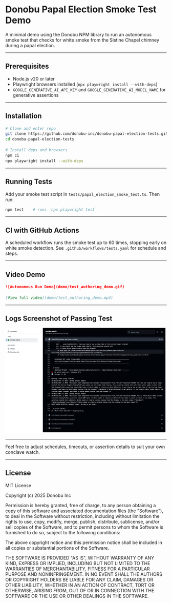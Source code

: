 # Donobu Papal Election Smoke Test Demo

A minimal demo using the Donobu NPM library to run an autonomous smoke test that checks for white smoke from the Sistine Chapel chimney during a papal election.

---

## Prerequisites

* Node.js v20 or later
* Playwright browsers installed (`npx playwright install --with-deps`)
* `GOOGLE_GENERATIVE_AI_API_KEY` and `GOOGLE_GENERATIVE_AI_MODEL_NAME` for generative assertions

---

## Installation

```bash
# Clone and enter repo
git clone https://github.com/donobu-inc/donobu-papal-election-tests.git
cd donobu-papal-election-tests

# Install deps and browsers
npm ci
npx playwright install --with-deps
```

---

## Running Tests

Add your smoke test script in `tests/papal_election_smoke_test.ts`. Then run:

```bash
npm test    # runs `npx playwright test`
```

---

## CI with GitHub Actions

A scheduled workflow runs the smoke test up to 60 times, stopping early on white smoke detection. See `.github/workflows/tests.yaml` for schedule and steps.

---

## Video Demo

```md
![Autonomous Run Demo](demo/test_authoring_demo.gif)

[View full video](demo/test_authoring_demo.mp4)
```

---

## Logs Screenshot of Passing Test

![Smoke Test Logs](demo/logs.png)

---

Feel free to adjust schedules, timeouts, or assertion details to suit your own conclave watch.

---

## License

MIT License

Copyright (c) 2025 Donobu Inc

Permission is hereby granted, free of charge, to any person obtaining a copy
of this software and associated documentation files (the "Software"), to deal
in the Software without restriction, including without limitation the rights
to use, copy, modify, merge, publish, distribute, sublicense, and/or sell
copies of the Software, and to permit persons to whom the Software is
furnished to do so, subject to the following conditions:

The above copyright notice and this permission notice shall be included in all
copies or substantial portions of the Software.

THE SOFTWARE IS PROVIDED "AS IS", WITHOUT WARRANTY OF ANY KIND, EXPRESS OR
IMPLIED, INCLUDING BUT NOT LIMITED TO THE WARRANTIES OF MERCHANTABILITY,
FITNESS FOR A PARTICULAR PURPOSE AND NONINFRINGEMENT. IN NO EVENT SHALL THE
AUTHORS OR COPYRIGHT HOLDERS BE LIABLE FOR ANY CLAIM, DAMAGES OR OTHER
LIABILITY, WHETHER IN AN ACTION OF CONTRACT, TORT OR OTHERWISE, ARISING FROM,
OUT OF OR IN CONNECTION WITH THE SOFTWARE OR THE USE OR OTHER DEALINGS IN THE
SOFTWARE.
